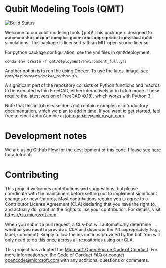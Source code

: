 # Qubit Modeling Tools (QMT)
[![Build Status](https://dev.azure.com/ms-qmt/qmt/_apis/build/status/QMT%20Master%20Build%20and%20Push)](https://dev.azure.com/ms-qmt/qmt/_build/latest?definitionId=4)

Welcome to our qubit modeling tools (qmt)! This package is designed to automate the setup of complex geometries appropriate to physical qubit simulations. This package is licensed with an MIT open source license.

 For python package configuration, see the yml files in qmt/deployment.

    conda env create -f qmt/deployment/environment_full.yml
 
Another option is to run the using Docker. To use the latest image, see qmt/deployment/docker_python.sh. 

A significant part of the repository consists of Python functions and macros to be executed within FreeCAD, either interactively or in batch mode. These require the latest version of FreeCAD (0.18), which works with Python 3.

Note that this initial release does not contain examples or introductory  documentation, which we plan to add in time. If you want to get started, feel  free to email John Gamble at john.gamble@microsoft.com.


# Development notes

We are using GitHub Flow for the development of this code. Please see [here](https://guides.github.com/introduction/flow/) for a tutorial.


# Contributing

This project welcomes contributions and suggestions, but please coordinate with the maintainers before setting out to implement significant changes or new features. Most contributions require you to agree to a Contributor License Agreement (CLA) declaring that you have the right to, and actually do, grant us the rights to use your contribution. For details, visit https://cla.microsoft.com.

When you submit a pull request, a CLA-bot will automatically determine whether you need to provide a CLA and decorate the PR appropriately (e.g., label, comment). Simply follow the instructions provided by the bot. You will only need to do this once across all repositories using our CLA.

This project has adopted the [Microsoft Open Source Code of Conduct](https://opensource.microsoft.com/codeofconduct/). For more information see the [Code of Conduct FAQ](https://opensource.microsoft.com/codeofconduct/faq/) or contact [opencode@microsoft.com](mailto:opencode@microsoft.com) with any additional questions or comments.
